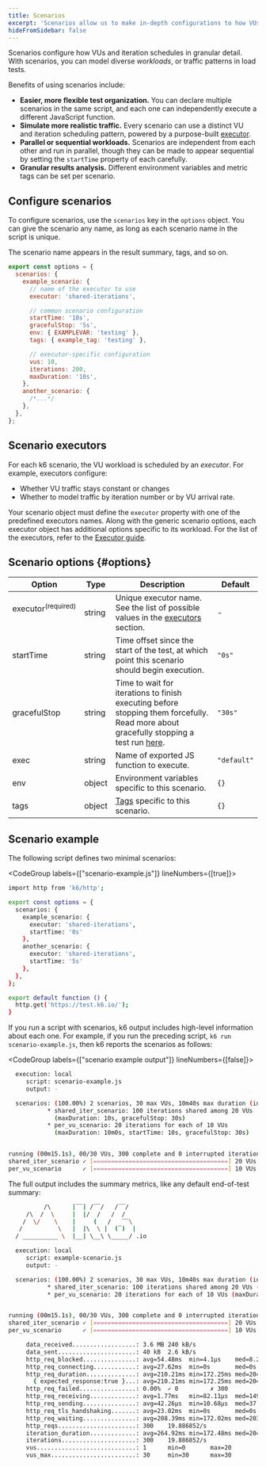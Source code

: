 ```yaml
---
title: Scenarios
excerpt: 'Scenarios allow us to make in-depth configurations to how VUs and iterations are scheduled. This makes it possible to model diverse traffic patterns in load tests.'
hideFromSidebar: false
---
```


Scenarios configure how VUs and iteration schedules in granular detail.
With scenarios, you can model diverse _workloads_, or traffic patterns in load tests.

Benefits of using scenarios include:
- **Easier, more flexible test organization.** You can declare multiple scenarios in the same script,
  and each one can independently execute a different JavaScript function.
- **Simulate more realistic traffic.**
  Every scenario can use a distinct VU and iteration scheduling pattern,
  powered by a purpose-built [executor](#scenario-executors).
- **Parallel or sequential workloads.** Scenarios are independent from each other and run in parallel, though they can be made to appear sequential by setting the `startTime` property of each carefully.
- **Granular results analysis.** Different environment variables and metric tags can be set per scenario.

## Configure scenarios

To configure scenarios, use the `scenarios` key in the `options` object.
You can give the scenario any name, as long as each scenario name in the script is unique.

The scenario name appears in the result summary, tags, and so on.

<CodeGroup labels={[]} lineNumbers={[true]}>

```javascript
export const options = {
  scenarios: {
    example_scenario: {
      // name of the executor to use
      executor: 'shared-iterations',

      // common scenario configuration
      startTime: '10s',
      gracefulStop: '5s',
      env: { EXAMPLEVAR: 'testing' },
      tags: { example_tag: 'testing' },

      // executor-specific configuration
      vus: 10,
      iterations: 200,
      maxDuration: '10s',
    },
    another_scenario: {
      /*...*/
    },
  },
};
```

</CodeGroup>

## Scenario executors

For each k6 scenario, the VU workload is scheduled by an _executor_.
For example, executors configure:
- Whether VU traffic stays constant or changes
- Whether to model traffic by iteration number or by VU arrival rate.

Your scenario object must define the `executor` property with one of the predefined executors names.
Along with the generic scenario options, each executor object has additional options specific to its workload.
For the list of the executors, refer to the [Executor guide](/using-k6/scenarios/executors/).

## Scenario options {#options}

| Option         | Type   | Description                                                                                                                                    | Default     |
| -------------- | ------ | ---------------------------------------------------------------------------------------------------------------------------------------------- | ----------- |
| executor<sup>(required)</sup> ️  | string | Unique executor name. See the list of possible values in the [executors](/using-k6/scenarios/executors/) section.                                                  | -           |
| startTime    | string | Time offset since the start of the test, at which point this scenario should begin execution.                                                  | `"0s"`      |
| gracefulStop | string | Time to wait for iterations to finish executing before stopping them forcefully. Read more about gracefully stopping a test run [here](/using-k6/scenarios/graceful-stop/). | `"30s"`     |
| exec         | string | Name of exported JS function to execute.                                                                                                       | `"default"` |
| env          | object | Environment variables specific to this scenario.                                                                                               | `{}`        |
| tags         | object | [Tags](/using-k6/tags-and-groups) specific to this scenario.                                                                                   | `{}`        |

## Scenario example

The following script defines two minimal scenarios:

<CodeGroup labels={["scenario-example.js"]} lineNumbers={[true]}>

```bash
import http from 'k6/http';

export const options = {
  scenarios: {
    example_scenario: {
      executor: 'shared-iterations',
      startTime: '0s'
    },
    another_scenario: {
      executor: 'shared-iterations',
      startTime: '5s'
    },
  },
};

export default function () {
  http.get('https://test.k6.io/');
}
```

</CodeGroup>

If you run a script with scenarios, k6 output includes high-level information about each one.
For example, if you run the preceding script, `k6 run scenario-example.js`,
then k6 reports the scenarios as follows:

<CodeGroup labels={["scenario example output"]} lineNumbers={[false]}>

```bash
  execution: local
     script: scenario-example.js
     output: -

  scenarios: (100.00%) 2 scenarios, 30 max VUs, 10m40s max duration (incl. graceful stop):
           * shared_iter_scenario: 100 iterations shared among 20 VUs
             (maxDuration: 10s, gracefulStop: 30s)
           * per_vu_scenario: 20 iterations for each of 10 VUs
             (maxDuration: 10m0s, startTime: 10s, gracefulStop: 30s)


running (00m15.1s), 00/30 VUs, 300 complete and 0 interrupted iterations
shared_iter_scenario ✓ [======================================] 20 VUs  03.0s/10s       100/100 shared iters
per_vu_scenario      ✓ [======================================] 10 VUs  00m05.1s/10m0s  200/200 iters, 20 per VU

```

</CodeGroup>

The full output includes the summary metrics, like any default end-of-test summary:

<Collapsible title="full example-scenario.js output" isOpen="" tag="">

<CodeGroup>

```bash
          /\      |‾‾| /‾‾/   /‾‾/   
     /\  /  \     |  |/  /   /  /    
    /  \/    \    |     (   /   ‾‾\  
   /          \   |  |\  \ |  (‾)  | 
  / __________ \  |__| \__\ \_____/ .io

  execution: local
     script: example-scenario.js
     output: -

  scenarios: (100.00%) 2 scenarios, 30 max VUs, 10m40s max duration (incl. graceful stop):
           * shared_iter_scenario: 100 iterations shared among 20 VUs (maxDuration: 10s, gracefulStop: 30s)
           * per_vu_scenario: 20 iterations for each of 10 VUs (maxDuration: 10m0s, startTime: 10s, gracefulStop: 30s)


running (00m15.1s), 00/30 VUs, 300 complete and 0 interrupted iterations
shared_iter_scenario ✓ [======================================] 20 VUs  03.0s/10s       100/100 shared iters
per_vu_scenario      ✓ [======================================] 10 VUs  00m05.1s/10m0s  200/200 iters, 20 per VU

     data_received..................: 3.6 MB 240 kB/s
     data_sent......................: 40 kB  2.6 kB/s
     http_req_blocked...............: avg=54.48ms  min=4.1µs    med=8.23µs   max=747.12ms p(90)=47.99ms  p(95)=567.6ms 
     http_req_connecting............: avg=27.62ms  min=0s       med=0s       max=281.12ms p(90)=26.86ms  p(95)=279.32ms
     http_req_duration..............: avg=210.21ms min=172.25ms med=204.01ms max=1.87s    p(90)=206.18ms p(95)=306.99ms
       { expected_response:true }...: avg=210.21ms min=172.25ms med=204.01ms max=1.87s    p(90)=206.18ms p(95)=306.99ms
     http_req_failed................: 0.00%  ✓ 0         ✗ 300 
     http_req_receiving.............: avg=1.77ms   min=82.11µs  med=149.11µs max=186.39ms p(90)=233.56µs p(95)=304.91µs
     http_req_sending...............: avg=42.26µs  min=10.68µs  med=37.88µs  max=220.62µs p(90)=47.68µs  p(95)=70.59µs 
     http_req_tls_handshaking.......: avg=23.02ms  min=0s       med=0s       max=410.87ms p(90)=20.91ms  p(95)=230.64ms
     http_req_waiting...............: avg=208.39ms min=172.02ms med=203.78ms max=1.69s    p(90)=205.97ms p(95)=233.38ms
     http_reqs......................: 300    19.886852/s
     iteration_duration.............: avg=264.92ms min=172.48ms med=204.54ms max=1.87s    p(90)=680.75ms p(95)=751.6ms 
     iterations.....................: 300    19.886852/s
     vus............................: 1      min=0       max=20
     vus_max........................: 30     min=30      max=30

```

</CodeGroup>

</Collapsible>
